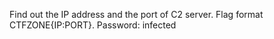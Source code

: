 Find out the IP address and the port of C2 server. Flag format CTFZONE{IP:PORT}. Password: infected

